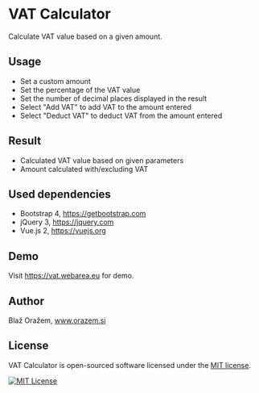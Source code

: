 # VAT Calculator

Calculate VAT value based on a given amount.

## Usage

* Set a custom amount
* Set the percentage of the VAT value
* Set the number of decimal places displayed in the result
* Select "Add VAT" to add VAT to the amount entered
* Select "Deduct VAT" to deduct VAT from the amount entered

## Result

* Calculated VAT value based on given parameters
* Amount calculated with/excluding VAT

## Used dependencies

* Bootstrap 4, https://getbootstrap.com
* jQuery 3, https://jquery.com
* Vue.js 2, https://vuejs.org

## Demo

Visit https://vat.webarea.eu for demo.

## Author

Blaž Oražem, www.orazem.si

## License

VAT Calculator is open-sourced software licensed under the [MIT license](http://opensource.org/licenses/MIT).

[<img src="https://img.shields.io/packagist/l/doctrine/orm.svg?style=flat-square" alt="MIT License">](LICENSE)
